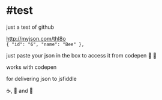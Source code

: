 #test
====

just a test of github

http://myjson.com/thl8o <code>
   {
    "id": "6",
    "name": "Bee"
  },
  </code>

just paste your json in the box to access it from codepen :peach: :eggplant:


  
works with codepen

for delivering json to jsfiddle

:coffee:, :beer: and :dancer:
